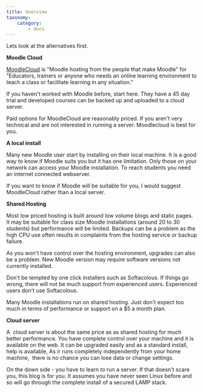 ```yaml
---
title: Overview
taxonomy:
    category:
        - docs
---
```


<p>Lets look at the alternatives first.</p>
<p><b>Moodle Cloud</b><br></p>
<p><a href="https://moodlecloud.com/">MoodleCloud</a> is "Moodle hosting from the people that make Moodle" for "Educators, trainers or anyone who needs an online learning environment to teach a class or facilitate learning in any situation."</p>
<p>If you haven't worked with Moodle before, start here. They have a 45 day trial and developed courses can be backed up and uploaded to a cloud server.<br></p>
<p>Paid options for MoodleCloud are reasonably priced. If you aren't very technical and are not interested in running a server. Moodlecloud is best for you.<br></p>
<p><b>A local install</b></p>
<p>Many new Moodle user start by installing on their local machine. It is a good way to know if Moodle suits you but it has one limitation. Only those on your network can access your Moodle installation. To reach students you need an internet connected
    webserver.</p>
<p>If you want to know if Moodle will be suitable for you, I would suggest MoodleCloud rather than a local server. <b><br></b></p>
<p><b>Shared Hosting</b></p>
<p>Most low priced hosting is built around low volume blogs and static pages. It may be suitable for class size Moodle installations (around 20 to 30 students) but performance will be limited. Backups can be a problem as the high CPU use often results in
    complaints from the hosting service or backup failure.<br></p>
<p>As you won't have control over the hosting environment, upgrades can also be a problem. New Moodle version may require software versions not currently installed.</p>
<p>Don't be tempted by one click installers such as Softacolous. If things go wrong, there will not be much support from experienced users. Experienced users don't use Softacolous.</p>
<p>Many Moodle installations run on shared hosting. Just don't expect too much in terms of performance or support on a $5 a month plan.</p>
<p><b>Cloud server</b></p>
<p>A&nbsp; cloud server is about the same price as as shared hosting for much better performance. You have complete control over your machine and it is available on the web. It can be upgraded easily and as a standard install, help is available, As
    ir runs completely independently from your home machine,&nbsp; there is no chance you can lose data or change settings.<br></p>
<p>On the down side - you have to learn to run a server. If that doesn't scare you, this blog is for you. It assumes you have never seen Linux before and so will go through the complete install of a secured LAMP stack.<br></p>
